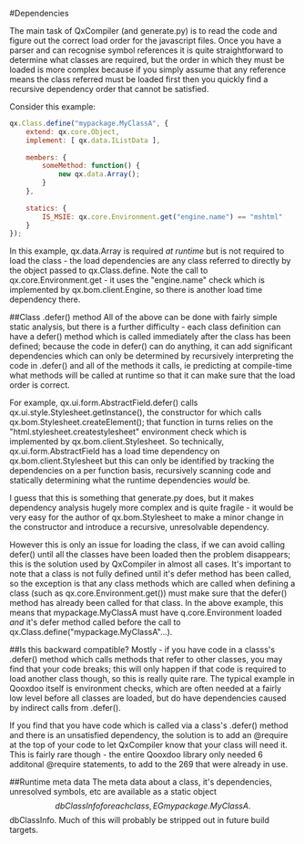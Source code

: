 #Dependencies

The main task of QxCompiler (and generate.py) is to read the code and figure out the correct load order for the javascript
files.  Once you have a parser and can recognise symbol references it is quite straightforward to determine what classes
are required, but the order in which they must be loaded is more complex because if you simply assume that any reference 
means the class referred must be loaded first then you quickly find a recursive dependency order that cannot be satisfied.

Consider this example:

```javascript
qx.Class.define("mypackage.MyClassA", {
    extend: qx.core.Object,
    implement: [ qx.data.IListData ],
    
    members: {
        someMethod: function() {
            new qx.data.Array();
        }
    },
    
    statics: {
        IS_MSIE: qx.core.Environment.get("engine.name") == "mshtml"
    }
});
```

In this example, qx.data.Array is required *at runtime* but is not required to load the class - the load dependencies are
any class referred to directly by the object passed to qx.Class.define.  Note the call to qx.core.Environment.get - it
uses the "engine.name" check which is implemented by qx.bom.client.Engine, so there is another load time dependency there.

##Class .defer() method
All of the above can be done with fairly simple static analysis, but there is a further difficulty - each class definition
can have a defer() method which is called immediately after the class has been defined; because the code in defer() can
do anything, it can add significant dependencies which can only be determined by recursively interpreting the code in .defer()
and all of the methods it calls, ie predicting at compile-time what methods will be called at runtime so that it can make
sure that the load order is correct.

For example, qx.ui.form.AbstractField.defer() calls qx.ui.style.Stylesheet.getInstance(), the constructor for which calls 
qx.bom.Stylesheet.createElement(); that function in turns relies on the "html.stylesheet.createstylesheet" environment check 
which is implemented by qx.bom.client.Stylesheet.  So technically, qx.ui.form.AbstractField has a load time dependency on 
qx.bom.client.Stylesheet but this can only be identified by tracking the dependencies on a per function basis, 
recursively scanning code and statically determining what the runtime dependencies *would* be.

I guess that this is something that generate.py does, but it makes dependency analysis hugely more complex and is quite
fragile - it would be very easy for the author of qx.bom.Stylesheet to make a minor change in the constructor 
and introduce a recursive, unresolvable dependency.
 
However this is only an issue for loading the class, if we can avoid calling defer() until all the classes have been loaded
then the problem disappears; this is the solution used by QxCompiler in almost all cases.  It's important to note that
a class is not fully defined until it's defer method has been called, so the exception is that any class methods which 
are called when defining a class (such as qx.core.Environment.get()) must make sure that the defer() method has already been
called for that class.  In the above example, this means that mypackage.MyClassA must have q.core.Environment loaded *and* it's
defer method called before the call to qx.Class.define("mypackage.MyClassA"...).

##Is this backward compatible?
Mostly - if you have code in a classs's .defer() method which calls methods that refer to other classes, you may find that
your code breaks; this will only happen if that code is required to load another class though, so this is really quite
rare.  The typical example in Qooxdoo itself is environment checks, which are often needed at a fairly low level before 
all classes are loaded, but do have dependencies caused by indirect calls from .defer().  

If you find that you have code which is called via a class's .defer() method and there is an unsatisfied dependency, the
solution is to add an @require at the top of your code to let QxCompiler know that your class will need it.  This is 
fairly rare though - the entire Qooxdoo library only needed 6 additonal @require statements, to add to the 269 that were
already in use.


##Runtime meta data
The meta data about a class, it's dependencies, unresolved symbols, etc are available as a static object $$dbClassInfo for 
each class, EG mypackage.MyClassA.$$dbClassInfo.  Much of this will probably be stripped out in future build targets.
